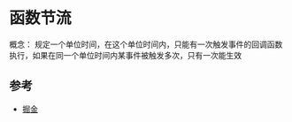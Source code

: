 # 函数节流
概念： 规定一个单位时间，在这个单位时间内，只能有一次触发事件的回调函数执行，如果在同一个单位时间内某事件被触发多次，只有一次能生效

## 参考
- [掘金](https://juejin.im/post/5a35ed25f265da431d3cc1b1)
